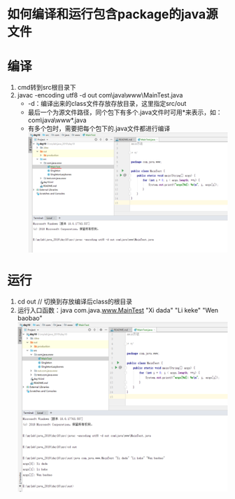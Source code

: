 如何编译和运行包含package的java源文件
==

# 编译
1. cmd转到src根目录下
2. javac -encoding utf8 -d out com\java\www\MainTest.java
    * -d：编译出来的class文件存放存放目录，这里指定src/out
    * 最后一个为源文件路径，同个包下有多个.java文件时可用*来表示，如：com\java\www\*.java
    * 有多个包时，需要把每个包下的.java文件都进行编译
![](./images/other/contain_package_compile.png)
    
    
# 运行
1. cd out  // 切换到存放编译后class的根目录
2. 运行入口函数：java com.java.www.MainTest "Xi dada" "Li keke" "Wen baobao"
![](./images/other/contain_package_run.png)
